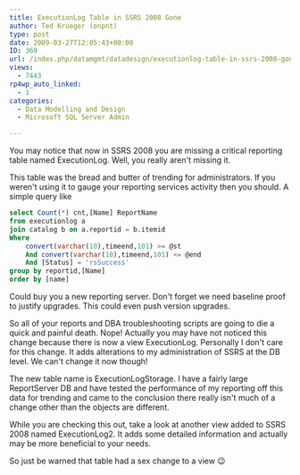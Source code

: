 ```yaml
---
title: ExecutionLog Table in SSRS 2008 Gone
author: Ted Krueger (onpnt)
type: post
date: 2009-03-27T12:05:43+00:00
ID: 369
url: /index.php/datamgmt/datadesign/executionlog-table-in-ssrs-2008-gone/
views:
  - 7443
rp4wp_auto_linked:
  - 1
categories:
  - Data Modelling and Design
  - Microsoft SQL Server Admin

---
```

You may notice that now in SSRS 2008 you are missing a critical reporting table named ExecutionLog. Well, you really aren't missing it.

This table was the bread and butter of trending for administrators. If you weren't using it to gauge your reporting services activity then you should. A simple query like

```sql
select Count(*) cnt,[Name] ReportName
from executionlog a
join catalog b on a.reportid = b.itemid
Where 
	convert(varchar(10),timeend,101) >= @st 
	And convert(varchar(10),timeend,101) <= @end
	And [Status] = 'rsSuccess'
group by reportid,[Name]
order by [name]
```
Could buy you a new reporting server. Don't forget we need baseline proof to justify upgrades. This could even push version upgrades. 

So all of your reports and DBA troubleshooting scripts are going to die a quick and painful death. Nope! Actually you may have not noticed this change because there is now a view ExecutionLog. Personally I don't care for this change. It adds alterations to my administration of SSRS at the DB level. We can't change it now though! 

The new table name is ExecutionLogStorage. I have a fairly large ReportServer DB and have tested the performance of my reporting off this data for trending and came to the conclusion there really isn't much of a change other than the objects are different. 

While you are checking this out, take a look at another view added to SSRS 2008 named ExecutionLog2. It adds some detailed information and actually may be more beneficial to your needs. 

So just be warned that table had a sex change to a view 😉